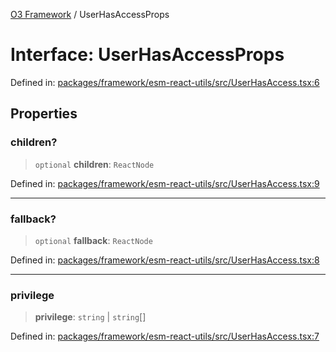 [O3 Framework](../API.md) / UserHasAccessProps

# Interface: UserHasAccessProps

Defined in: [packages/framework/esm-react-utils/src/UserHasAccess.tsx:6](https://github.com/UjjawalPrabhat/openmrs-esm-core/blob/main/packages/framework/esm-react-utils/src/UserHasAccess.tsx#L6)

## Properties

### children?

> `optional` **children**: `ReactNode`

Defined in: [packages/framework/esm-react-utils/src/UserHasAccess.tsx:9](https://github.com/UjjawalPrabhat/openmrs-esm-core/blob/main/packages/framework/esm-react-utils/src/UserHasAccess.tsx#L9)

***

### fallback?

> `optional` **fallback**: `ReactNode`

Defined in: [packages/framework/esm-react-utils/src/UserHasAccess.tsx:8](https://github.com/UjjawalPrabhat/openmrs-esm-core/blob/main/packages/framework/esm-react-utils/src/UserHasAccess.tsx#L8)

***

### privilege

> **privilege**: `string` \| `string`[]

Defined in: [packages/framework/esm-react-utils/src/UserHasAccess.tsx:7](https://github.com/UjjawalPrabhat/openmrs-esm-core/blob/main/packages/framework/esm-react-utils/src/UserHasAccess.tsx#L7)
